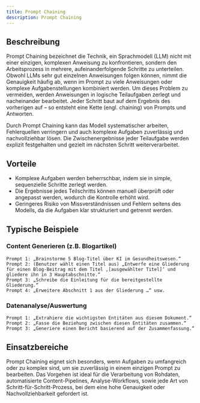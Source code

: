 ```yaml
---
title: Prompt Chaining
description: Prompt Chaining
---
```


## Beschreibung

Prompt Chaining bezeichnet die Technik, ein Sprachmodell (LLM) nicht mit einer einzigen, komplexen Anweisung zu konfrontieren, sondern den Arbeitsprozess in mehrere, aufeinanderfolgende Schritte zu unterteilen. Obwohl LLMs sehr gut einzelnen Anweisungen folgen können, nimmt die Genauigkeit häufig ab, wenn im Prompt zu viele Anweisungen oder komplexe Aufgabenstellungen kombiniert werden. Um dieses Problem zu vermeiden, werden Anweisungen in logische Teilaufgaben zerlegt und nacheinander bearbeitet. Jeder Schritt baut auf dem Ergebnis des vorherigen auf – so entsteht eine Kette (engl. chaining) von Prompts und Antworten.

Durch Prompt Chaining kann das Modell systematischer arbeiten, Fehlerquellen verringern und auch komplexe Aufgaben zuverlässig und nachvollziehbar lösen. Die Zwischenergebnisse jeder Teilaufgabe werden explizit festgehalten und gezielt im nächsten Schritt weiterverarbeitet.

## Vorteile

- Komplexe Aufgaben werden beherrschbar, indem sie in simple, sequenzielle Schritte zerlegt werden.
- Die Ergebnisse jedes Teilschritts können manuell überprüft oder angepasst werden, wodurch die Kontrolle erhöht wird.
- Geringeres Risiko von Missverständnissen und Fehlern seitens des Modells, da die Aufgaben klar strukturiert und getrennt werden.

## Typische Beispiele

### Content Generieren (z.B. Blogartikel)

```
Prompt 1: „Brainstorme 5 Blog-Titel über KI im Gesundheitswesen.“
Prompt 2: (Benutzer wählt einen Titel aus) „Entwerfe eine Gliederung für einen Blog-Beitrag mit dem Titel ‚[ausgewählter Titel]‘ und gliedere ihn in 3 Hauptabschnitte.“
Prompt 3: „Schreibe die Einleitung für die bereitgestellte Gliederung.“
Prompt 4: „Erweitere Abschnitt 1 aus der Gliederung …“ usw.
```

### Datenanalyse/Auswertung

```
Prompt 1: „Extrahiere die wichtigsten Entitäten aus diesem Dokument.“
Prompt 2: „Fasse die Beziehung zwischen diesen Entitäten zusammen.“
Prompt 3: „Generiere einen Bericht basierend auf der Zusammenfassung.“
```

## Einsatzbereiche

Prompt Chaining eignet sich besonders, wenn Aufgaben zu umfangreich oder zu komplex sind, um sie zuverlässig in einem einzigen Prompt zu bearbeiten. Das Vorgehen ist ideal für die Verarbeitung von Rohdaten, automatisierte Content-Pipelines, Analyse-Workflows, sowie jede Art von Schritt-für-Schritt-Prozess, bei dem eine hohe Genauigkeit oder Nachvollziehbarkeit gefordert ist.